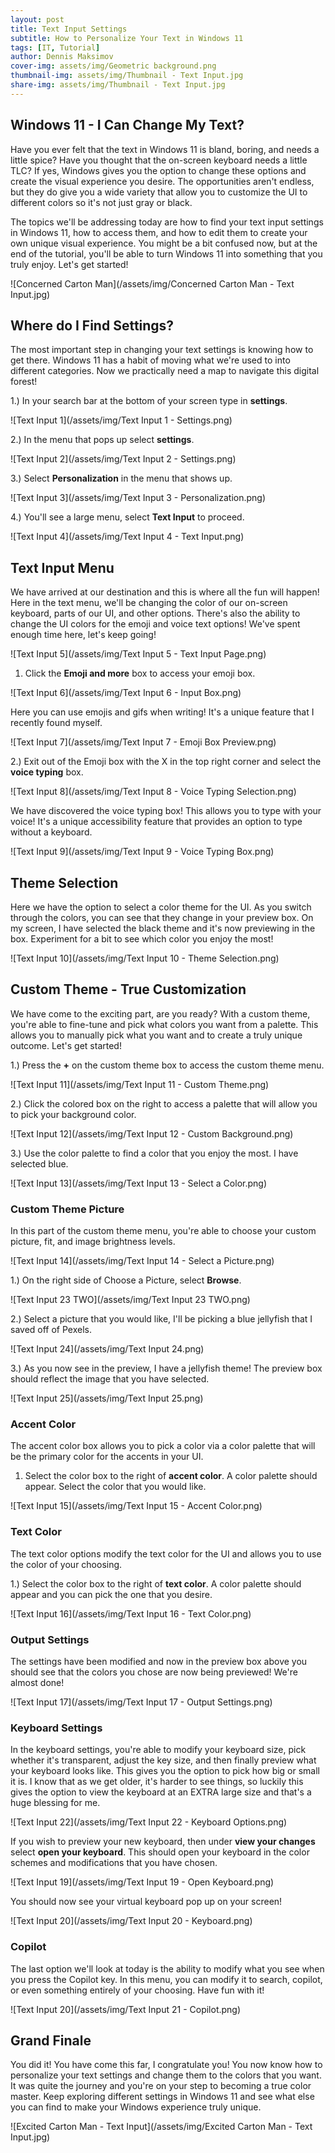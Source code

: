 ```yaml
---
layout: post
title: Text Input Settings
subtitle: How to Personalize Your Text in Windows 11
tags: [IT, Tutorial]
author: Dennis Maksimov
cover-img: assets/img/Geometric background.png
thumbnail-img: assets/img/Thumbnail - Text Input.jpg
share-img: assets/img/Thumbnail - Text Input.jpg
---
```


## Windows 11 - I Can Change My Text?

Have you ever felt that the text in Windows 11 is bland, boring, and needs a little spice? Have you thought that the on-screen keyboard needs a little TLC? If yes, Windows gives you the option to change these options and create the visual experience you desire. The opportunities aren't endless, but they do give you a wide variety that allow you to customize the UI to different colors so it's not just gray or black.

The topics we'll be addressing today are how to find your text input settings in Windows 11, how to access them, and how to edit them to create your own unique visual experience. You might be a bit confused now,  but at the end of the tutorial, you'll be able to turn Windows 11 into something that you truly enjoy. Let's get started!

![Concerned Carton Man](/assets/img/Concerned Carton Man - Text Input.jpg)

## Where do I Find Settings?

The most important step in changing your text settings is knowing how to get there. Windows 11 has a habit of moving what we're used to into different categories. Now we practically need a map to navigate this digital forest! 

1.) In your search bar at the bottom of your screen type in **settings**.

![Text Input 1](/assets/img/Text Input 1 - Settings.png)

2.) In the menu that pops up select **settings**.

![Text Input 2](/assets/img/Text Input 2 - Settings.png)

3.) Select **Personalization** in the menu that shows up.

![Text Input 3](/assets/img/Text Input 3 - Personalization.png)

4.) You'll see a large menu, select **Text Input** to proceed.

![Text Input 4](/assets/img/Text Input 4 - Text Input.png)

## Text Input Menu

We have arrived at our destination and this is where all the fun will happen! Here in the text menu, we'll be changing the color of our on-screen keyboard, parts of our UI, and other options. There's also the ability to change the UI colors for the emoji and voice text options! We've spent enough time here, let's keep going!

![Text Input 5](/assets/img/Text Input 5 - Text Input Page.png)

1) Click the **Emoji and more** box to access your emoji box.

![Text Input 6](/assets/img/Text Input 6 - Input Box.png)

Here you can use emojis and gifs when writing! It's a unique feature that I recently found myself.

![Text Input 7](/assets/img/Text Input 7 - Emoji Box Preview.png)

2.) Exit out of the Emoji box with the X in the top right corner and select the **voice typing** box.

![Text Input 8](/assets/img/Text Input 8 - Voice Typing Selection.png)

We have discovered the voice typing box! This allows you to type with your voice! It's a unique accessibility feature that provides an option to type without a keyboard.

![Text Input 9](/assets/img/Text Input 9 - Voice Typing Box.png)

## Theme Selection

Here we have the option to select a color theme for the UI. As you switch through the colors, you can see that they change in your preview box. On my screen, I have selected the black theme and it's now previewing in the box. Experiment for a bit to see which color you enjoy the most!

![Text Input 10](/assets/img/Text Input 10 - Theme Selection.png)

## Custom Theme - True Customization

We have come to the exciting part, are you ready? With a custom theme, you're able to fine-tune and pick what colors you want from a palette. This allows you to manually pick what you want and to create a truly unique outcome. Let's get started!

1.) Press the **+** on the custom theme box to access the custom theme menu.

![Text Input 11](/assets/img/Text Input 11 - Custom Theme.png)

2.) Click the colored box on the right to access a palette that will allow you to pick your background color.

![Text Input 12](/assets/img/Text Input 12 - Custom Background.png)

3.) Use the color palette to find a color that you enjoy the most. I have selected blue.

![Text Input 13](/assets/img/Text Input 13 - Select a Color.png)

### Custom Theme Picture

In this part of the custom theme menu, you're able to choose your custom picture, fit, and image brightness levels. 

![Text Input 14](/assets/img/Text Input 14 - Select a Picture.png)

1.) On the right side of Choose a Picture, select **Browse**.

![Text Input 23 TWO](/assets/img/Text Input 23 TWO.png)

2.) Select a picture that you would like, I'll be picking a blue jellyfish that I saved off of Pexels.

![Text Input 24](/assets/img/Text Input 24.png)

3.) As you now see in the preview, I have a jellyfish theme! The preview box should reflect the image that you have selected.

![Text Input 25](/assets/img/Text Input 25.png)

### Accent Color

The accent color box allows you to pick a color via a color palette that will be the primary color for the accents in your UI.

1) Select the color box to the right of **accent color**. A color palette should appear. Select the color that you would like.

![Text Input 15](/assets/img/Text Input 15 - Accent Color.png)

### Text Color

The text color options modify the text color for the UI and allows you to use the color of your choosing.

1.) Select the color box to the right of **text color**. A color palette should appear and you can pick the one that you desire.

![Text Input 16](/assets/img/Text Input 16 - Text Color.png)

### Output Settings

The settings have been modified and now in the preview box above you should see that the colors you chose are now being previewed! We're almost done!

![Text Input 17](/assets/img/Text Input 17 - Output Settings.png)

### Keyboard Settings

In the keyboard settings, you're able to modify your keyboard size, pick whether it's transparent, adjust the key size, and then finally preview what your keyboard looks like. This gives you the option to pick how big or small it is. I know that as we get older, it's harder to see things, so luckily this gives the option to view the keyboard at an EXTRA large size and that's a huge blessing for me.

![Text Input 22](/assets/img/Text Input 22 - Keyboard Options.png)

If you wish to preview your new keyboard, then under **view your changes** select **open your keyboard**. This should open your keyboard in the color schemes and modifications that you have chosen.

![Text Input 19](/assets/img/Text Input 19 - Open Keyboard.png)

You should now see your virtual keyboard pop up on your screen!

![Text Input 20](/assets/img/Text Input 20 - Keyboard.png)

### Copilot

The last option we'll look at today is the ability to modify what you see when you press the Copilot key. In this menu, you can modify it to search, copilot, or even something entirely of your choosing. Have fun with it!

![Text Input 20](/assets/img/Text Input 21 - Copilot.png)

## Grand Finale

You did it! You have come this far, I congratulate you! You now know how to personalize your text settings and change them to the colors that you want. It was quite the journey and you're on your step to becoming a true color master. Keep exploring different settings in Windows 11 and see what else you can find to make your Windows experience truly unique. 

![Excited Carton Man - Text Input](/assets/img/Excited Carton Man - Text Input.jpg)




